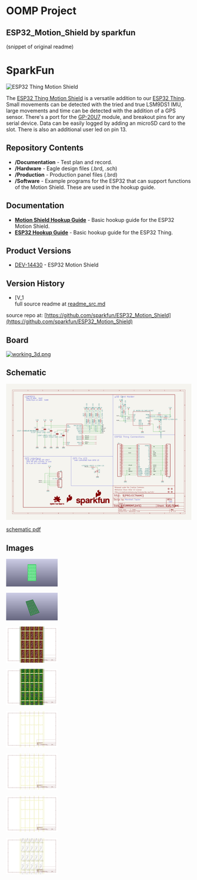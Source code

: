 # OOMP Project  
## ESP32_Motion_Shield  by sparkfun  
  
(snippet of original readme)  
  
SparkFun <PRODUCT NAME>  
========================================  
  
![ESP32 Thing Motion Shield](https://cdn.sparkfun.com/assets/parts/1/2/4/5/8/14430-01.jpg)  
  
The [ESP32 Thing Motion Shield](https://www.sparkfun.com/products/14430) is a versatile addition to our [ESP32 Thing](https://www.sparkfun.com/products/13907).  Small movements can be detected with the tried and true LSM9DS1 IMU, large movements and time can be detected with the addition of a GPS sensor.  There's a port for the [GP-20U7](https://www.sparkfun.com/products/13740) module, and breakout pins for any serial device.  Data can be easily logged by adding an microSD card to the slot.  There is also an additional user led on pin 13.  
  
Repository Contents  
-------------------  
  
* **/Documentation** - Test plan and record.  
* **/Hardware** - Eagle design files (.brd, .sch)  
* **/Production** - Production panel files (.brd)  
* **/Software** - Example programs for the ESP32 that can support functions of the Motion Shield.  These are used in the hookup guide.  
  
Documentation  
--------------  
* **[Motion Shield Hookup Guide](https://learn.sparkfun.com/tutorials/esp32-thing-motion-shield-hookup-guide)** - Basic hookup guide for the ESP32 Motion Shield.  
* **[ESP32 Hookup Guide](https://learn.sparkfun.com/tutorials/esp32-thing-hookup-guide)** - Basic hookup guide for the ESP32 Thing.  
  
Product Versions  
----------------  
* [DEV-14430](https://www.sparkfun.com/products/14430) - ESP32 Motion Shield  
  
Version History  
---------------  
* [V_1  
  full source readme at [readme_src.md](readme_src.md)  
  
source repo at: [https://github.com/sparkfun/ESP32_Motion_Shield](https://github.com/sparkfun/ESP32_Motion_Shield)  
## Board  
  
[![working_3d.png](working_3d_600.png)](working_3d.png)  
## Schematic  
  
[![working_schematic.png](working_schematic_600.png)](working_schematic.png)  
  
[schematic pdf](working_schematic.pdf)  
## Images  
  
[![working_3D_bottom.png](working_3D_bottom_140.png)](working_3D_bottom.png)  
  
[![working_3D_top.png](working_3D_top_140.png)](working_3D_top.png)  
  
[![working_assembly_page_01.png](working_assembly_page_01_140.png)](working_assembly_page_01.png)  
  
[![working_assembly_page_02.png](working_assembly_page_02_140.png)](working_assembly_page_02.png)  
  
[![working_assembly_page_03.png](working_assembly_page_03_140.png)](working_assembly_page_03.png)  
  
[![working_assembly_page_04.png](working_assembly_page_04_140.png)](working_assembly_page_04.png)  
  
[![working_assembly_page_05.png](working_assembly_page_05_140.png)](working_assembly_page_05.png)  
  
[![working_assembly_page_06.png](working_assembly_page_06_140.png)](working_assembly_page_06.png)  
